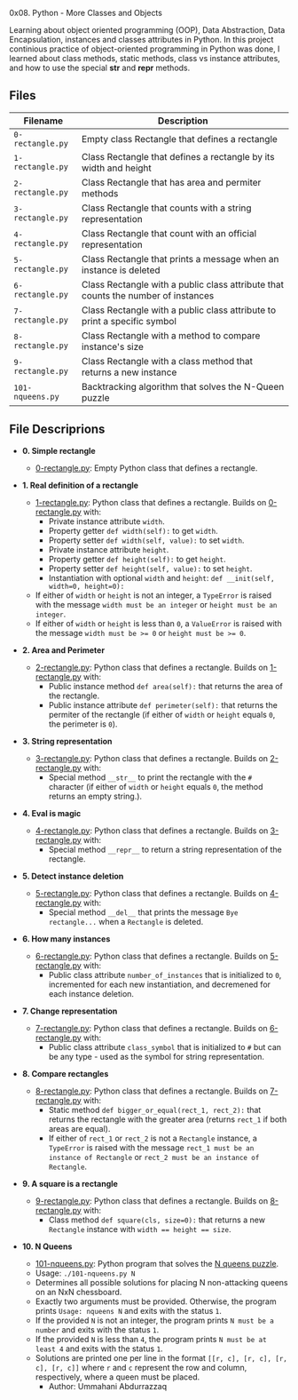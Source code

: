  0x08. Python - More Classes and Objects

Learning about object oriented programming (OOP), Data Abstraction, Data Encapsulation, instances and classes attributes in Python.
In this project continious practice of object-oriented programming in Python was done, I learned about class methods, static methods, class vs instance attributes, and how to use the special **str** and **repr** methods.

## Files

| Filename         | Description                                                                       |
| ---------------- | --------------------------------------------------------------------------------- |
| `0-rectangle.py` | Empty class Rectangle that defines a rectangle                                    |
| `1-rectangle.py` | Class Rectangle that defines a rectangle by its width and height                  |
| `2-rectangle.py` | Class Rectangle that has area and permiter methods                                |
| `3-rectangle.py` | Class Rectangle that counts with a string representation                          |
| `4-rectangle.py` | Class Rectangle that count with an official representation                        |
| `5-rectangle.py` | Class Rectangle that prints a message when an instance is deleted                 |
| `6-rectangle.py` | Class Rectangle with a public class attribute that counts the number of instances |
| `7-rectangle.py` | Class Rectangle with a public class attribute to print a specific symbol          |
| `8-rectangle.py` | Class Rectangle with a method to compare instance's size                          |
| `9-rectangle.py` | Class Rectangle with a class method that returns a new instance                   |
| `101-nqueens.py` | Backtracking algorithm that solves the N-Queen puzzle                             |

## File Descriprions

- **0. Simple rectangle**

  - [0-rectangle.py](./0-rectangle.py): Empty Python class that defines a rectangle.

- **1. Real definition of a rectangle**

  - [1-rectangle.py](./1-rectangle.py): Python class that defines a rectangle. Builds on
    [0-rectangle.py](./0-rectangle.py) with:
    - Private instance attribute `width`.
    - Property getter `def width(self):` to get `width`.
    - Property setter `def width(self, value):` to set `width`.
    - Private instance attribute `height`.
    - Property getter `def height(self):` to get `height`.
    - Property setter `def height(self, value):` to set `height`.
    - Instantiation with optional `width` and `height`: `def __init(self, width=0, height=0):`
  - If either of `width` or `height` is not an integer, a `TypeError` is
    raised with the message `width must be an integer` or `height must be an integer`.
  - If either of `width` or `height` is less than `0`, a `ValueError` is
    raised with the message `width must be >= 0` or `height must be >= 0`.

- **2. Area and Perimeter**

  - [2-rectangle.py](./2-rectangle.py): Python class that defines a rectangle. Builds on
    [1-rectangle.py](./1-rectangle.py) with:
    - Public instance method `def area(self):` that returns the area of
      the rectangle.
    - Public instance attribute `def perimeter(self):` that returns the
      permiter of the rectangle (if either of `width` or `height` equals `0`, the
      perimeter is `0`).

- **3. String representation**

  - [3-rectangle.py](./3-rectangle.py): Python class that defines a rectangle. Builds on
    [2-rectangle.py](./2-rectangle.py) with:
    - Special method `__str__` to print the rectangle with the `#` character
      (if either of `width` or `height` equals `0`, the method returns an empty
      string.).

- **4. Eval is magic**

  - [4-rectangle.py](./4-rectangle.py): Python class that defines a rectangle. Builds on
    [3-rectangle.py](./3-rectangle.py) with:
    - Special method `__repr__` to return a string representation of the
      rectangle.

- **5. Detect instance deletion**

  - [5-rectangle.py](./5-rectangle.py): Python class that defines a rectangle. Builds on
    [4-rectangle.py](./4-rectangle.py) with:
    - Special method `__del__` that prints the message `Bye rectangle...`
      when a `Rectangle` is deleted.

- **6. How many instances**

  - [6-rectangle.py](./6-rectangle.py): Python class that defines a rectangle. Builds on
    [5-rectangle.py](./5-rectangle.py) with:
    - Public class attribute `number_of_instances` that is initialized to `0`,
      incremented for each new instantiation, and decremened for each instance deletion.

- **7. Change representation**

  - [7-rectangle.py](./7-rectangle.py): Python class that defines a rectangle. Builds on
    [6-rectangle.py](./6-rectangle.py) with:
    - Public class attribute `class_symbol` that is initialized to `#` but can
      be any type - used as the symbol for string representation.

- **8. Compare rectangles**

  - [8-rectangle.py](./8-rectangle.py): Python class that defines a rectangle. Builds on
    [7-rectangle.py](./7-rectangle.py) with:
    - Static method `def bigger_or_equal(rect_1, rect_2):` that returns the
      rectangle with the greater area (returns `rect_1` if both areas are equal).
    - If either of `rect_1` or `rect_2` is not a `Rectangle` instance, a
      `TypeError` is raised with the message `rect_1 must be an instance of Rectangle` or `rect_2 must be an instance of Rectangle`.

- **9. A square is a rectangle**

  - [9-rectangle.py](./9-rectangle.py): Python class that defines a rectangle. Builds on
    [8-rectangle.py](./8-rectangle.py) with:
    - Class method `def square(cls, size=0):` that returns a new `Rectangle`
      instance with `width == height == size`.

- **10. N Queens**
  - [101-nqueens.py](./101-nqueens.py): Python program that solves the [N queens puzzle](https://en.wikipedia.org/wiki/Eight_queens_puzzle).
  - Usage: `./101-nqueens.py N`
  - Determines all possible solutions for placing N non-attacking queens on an
    NxN chessboard.
  - Exactly two arguments must be provided. Otherwise, the program prints
    `Usage: nqueens N` and exits with the status `1`.
  - If the provided `N` is not an integer, the program prints `N must be a number` and exits with the status `1`.
  - If the provided `N` is less than `4`, the program prints `N must be at least 4` and exits with the status `1`.
  - Solutions are printed one per line in the format `[[r, c], [r, c], [r, c], [r, c]]` where `r` and `c` represent the row and column, respectively, where a
    queen must be placed.
    - Author: Ummahani Abdurrazzaq
